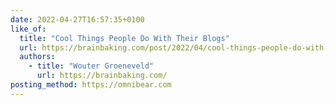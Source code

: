 ```yaml
---
date: 2022-04-27T16:57:35+0100
like_of:
  title: "Cool Things People Do With Their Blogs"
  url: https://brainbaking.com/post/2022/04/cool-things-people-do-with-their-blogs/
  authors:
    - title: "Wouter Groeneveld"
      url: https://brainbaking.com/
posting_method: https://omnibear.com
---
```

